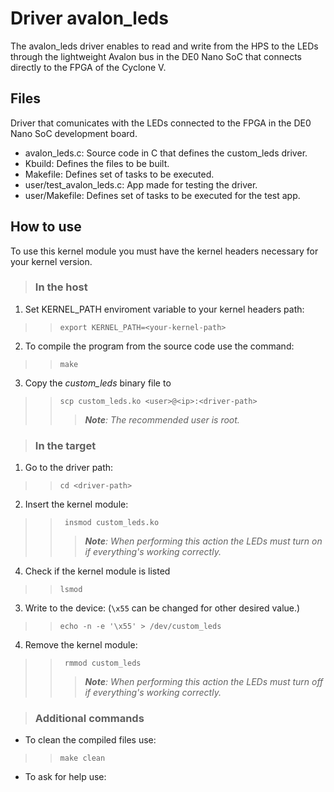 # Driver avalon_leds

The avalon_leds driver enables to read and write from the HPS to the LEDs through the lightweight Avalon bus in the DE0 Nano SoC that connects directly to the FPGA of the Cyclone V.

## Files

Driver that comunicates with the LEDs connected to the FPGA in the DE0 Nano SoC development board.

* avalon_leds.c: Source code in C that defines the custom_leds driver.
* Kbuild: Defines the files to be built.
* Makefile: Defines set of tasks to be executed.
* user/test_avalon_leds.c: App made for testing the driver.
* user/Makefile: Defines set of tasks to be executed for the test app.

## How to use

To use this kernel module you must have the kernel headers necessary for your kernel version.

> ### In the host
1. Set KERNEL_PATH enviroment variable to your kernel headers path:
> > `export KERNEL_PATH=<your-kernel-path>`
2. To compile the program from the source code use the command:
> > `make`
3. Copy the *custom_leds* binary file to 
> > `scp custom_leds.ko <user>@<ip>:<driver-path>`
> > > ***Note**: The recommended user is root.*

> ### In the target
1. Go to the driver path:
> > `cd <driver-path>`
2. Insert the kernel module:
> > ` insmod custom_leds.ko`
> > > ***Note**: When performing this action the LEDs must turn on if everything's working correctly.*
4. Check if the kernel module is listed
> > `lsmod`
3. Write to the device: (`\x55` can be changed for other desired value.)
> > `echo -n -e '\x55' > /dev/custom_leds`
4. Remove the kernel module:
> > ` rmmod custom_leds`
> > > ***Note**: When performing this action the LEDs must turn off if everything's working correctly.*


> ### Additional commands
* To clean the compiled files use:
> > `make clean`
* To ask for help use:
